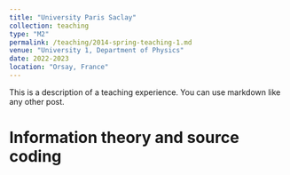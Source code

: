 ```yaml
---
title: "University Paris Saclay"
collection: teaching
type: "M2"
permalink: /teaching/2014-spring-teaching-1.md
venue: "University 1, Department of Physics"
date: 2022-2023
location: "Orsay, France"
---
```


This is a description of a teaching experience. You can use markdown like any other post.

Information theory and source coding
======
